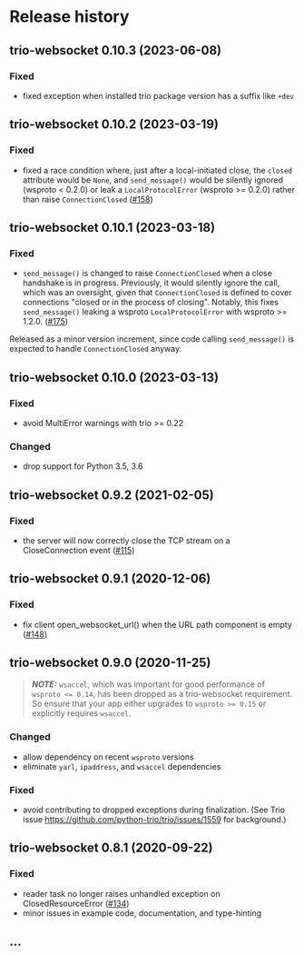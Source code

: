 # Release history

## trio-websocket 0.10.3 (2023-06-08)
### Fixed
- fixed exception when installed trio package version has a suffix like `+dev`

## trio-websocket 0.10.2 (2023-03-19)
### Fixed
- fixed a race condition where, just after a local-initiated close, the
  `closed` attribute would be `None`, and `send_message()` would be silently
  ignored (wsproto < 0.2.0) or leak a `LocalProtocolError` (wsproto >= 0.2.0)
  rather than raise `ConnectionClosed`
  ([#158](https://github.com/python-trio/trio-websocket/issues/158))

## trio-websocket 0.10.1 (2023-03-18)
### Fixed
- `send_message()` is changed to raise `ConnectionClosed` when a close
  handshake is in progress.  Previously, it would silently ignore
  the call, which was an oversight, given that `ConnectionClosed` is
  defined to cover connections "closed or in the process of closing".
  Notably, this fixes `send_message()` leaking a wsproto `LocalProtocolError`
  with wsproto >= 1.2.0.
  ([#175](https://github.com/python-trio/trio-websocket/issues/175))

Released as a minor version increment, since code calling `send_message()`
is expected to handle `ConnectionClosed` anyway.

## trio-websocket 0.10.0 (2023-03-13)
### Fixed
- avoid MultiError warnings with trio >= 0.22
### Changed
- drop support for Python 3.5, 3.6

## trio-websocket 0.9.2 (2021-02-05)
### Fixed
- the server will now correctly close the TCP stream on a CloseConnection event
  ([#115](https://github.com/python-trio/trio-websocket/issues/115))

## trio-websocket 0.9.1 (2020-12-06)
### Fixed
- fix client open_websocket_url() when the URL path component is empty
  ([#148](https://github.com/python-trio/trio-websocket/issues/148))

## trio-websocket 0.9.0 (2020-11-25)

> **_NOTE:_** `wsaccel`, which was important for good performance of
>`wsproto <= 0.14`, has been dropped as a trio-websocket requirement.  So
> ensure that your app either upgrades to `wsproto >= 0.15` or explicitly
> requires `wsaccel`.

### Changed
- allow dependency on recent `wsproto` versions
- eliminate `yarl`, `ipaddress`, and `wsaccel` dependencies
### Fixed
- avoid contributing to dropped exceptions during finalization.
  (See Trio issue https://github.com/python-trio/trio/issues/1559 for background.)

## trio-websocket 0.8.1 (2020-09-22)
### Fixed
- reader task no longer raises unhandled exception on ClosedResourceError
  ([#134](https://github.com/python-trio/trio-websocket/issues/134))
- minor issues in example code, documentation, and type-hinting

## ...
